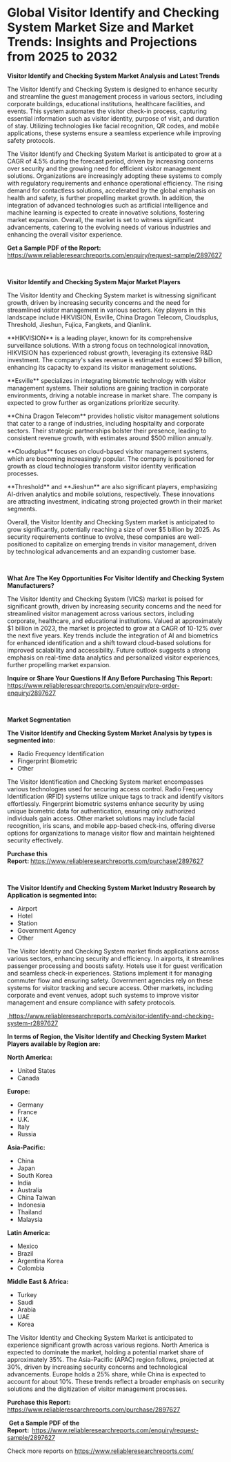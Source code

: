 <p><h1>Global Visitor Identify and Checking System Market Size and Market Trends: Insights and Projections from 2025 to 2032</h1></p><p><strong>Visitor Identify and Checking System Market Analysis and Latest Trends</strong></p>
<p><p>The Visitor Identify and Checking System is designed to enhance security and streamline the guest management process in various sectors, including corporate buildings, educational institutions, healthcare facilities, and events. This system automates the visitor check-in process, capturing essential information such as visitor identity, purpose of visit, and duration of stay. Utilizing technologies like facial recognition, QR codes, and mobile applications, these systems ensure a seamless experience while improving safety protocols.</p><p>The Visitor Identify and Checking System Market is anticipated to grow at a CAGR of 4.5% during the forecast period, driven by increasing concerns over security and the growing need for efficient visitor management solutions. Organizations are increasingly adopting these systems to comply with regulatory requirements and enhance operational efficiency. The rising demand for contactless solutions, accelerated by the global emphasis on health and safety, is further propelling market growth. In addition, the integration of advanced technologies such as artificial intelligence and machine learning is expected to create innovative solutions, fostering market expansion. Overall, the market is set to witness significant advancements, catering to the evolving needs of various industries and enhancing the overall visitor experience.</p></p>
<p><strong>Get a Sample PDF of the Report:&nbsp;</strong> <a href="https://www.reliableresearchreports.com/enquiry/request-sample/2897627?utm_campaign=3529&utm_medium=2&utm_source=Github&utm_content=ia&utm_term=15032025&utm_id=visitor-identify-and-checking-system">https://www.reliableresearchreports.com/enquiry/request-sample/2897627</a></p>
<p>&nbsp;</p>
<p><strong>Visitor Identify and Checking System Major Market Players</strong></p>
<p><p>The Visitor Identity and Checking System market is witnessing significant growth, driven by increasing security concerns and the need for streamlined visitor management in various sectors. Key players in this landscape include HIKVISION, Esville, China Dragon Telecom, Cloudsplus, Threshold, Jieshun, Fujica, Fangkets, and Qianlink.</p><p>**HIKVISION** is a leading player, known for its comprehensive surveillance solutions. With a strong focus on technological innovation, HIKVISION has experienced robust growth, leveraging its extensive R&D investment. The company's sales revenue is estimated to exceed $9 billion, enhancing its capacity to expand its visitor management solutions.</p><p>**Esville** specializes in integrating biometric technology with visitor management systems. Their solutions are gaining traction in corporate environments, driving a notable increase in market share. The company is expected to grow further as organizations prioritize security.</p><p>**China Dragon Telecom** provides holistic visitor management solutions that cater to a range of industries, including hospitality and corporate sectors. Their strategic partnerships bolster their presence, leading to consistent revenue growth, with estimates around $500 million annually.</p><p>**Cloudsplus** focuses on cloud-based visitor management systems, which are becoming increasingly popular. The company is positioned for growth as cloud technologies transform visitor identity verification processes.</p><p>**Threshold** and **Jieshun** are also significant players, emphasizing AI-driven analytics and mobile solutions, respectively. These innovations are attracting investment, indicating strong projected growth in their market segments.</p><p>Overall, the Visitor Identity and Checking System market is anticipated to grow significantly, potentially reaching a size of over $5 billion by 2025. As security requirements continue to evolve, these companies are well-positioned to capitalize on emerging trends in visitor management, driven by technological advancements and an expanding customer base.</p></p>
<p>&nbsp;</p>
<p><strong>What Are The Key Opportunities For Visitor Identify and Checking System Manufacturers?</strong></p>
<p><p>The Visitor Identity and Checking System (VICS) market is poised for significant growth, driven by increasing security concerns and the need for streamlined visitor management across various sectors, including corporate, healthcare, and educational institutions. Valued at approximately $1 billion in 2023, the market is projected to grow at a CAGR of 10-12% over the next five years. Key trends include the integration of AI and biometrics for enhanced identification and a shift toward cloud-based solutions for improved scalability and accessibility. Future outlook suggests a strong emphasis on real-time data analytics and personalized visitor experiences, further propelling market expansion.</p></p>
<p><strong>Inquire or Share Your Questions If Any Before Purchasing This Report:</strong> <a href="https://www.reliableresearchreports.com/enquiry/pre-order-enquiry/2897627?utm_campaign=3529&utm_medium=2&utm_source=Github&utm_content=ia&utm_term=15032025&utm_id=visitor-identify-and-checking-system">https://www.reliableresearchreports.com/enquiry/pre-order-enquiry/2897627</a></p>
<p>&nbsp;</p>
<p><strong>Market Segmentation</strong></p>
<p><strong>The Visitor Identify and Checking System Market Analysis by types is segmented into:</strong></p>
<p><ul><li>Radio Frequency Identification</li><li>Fingerprint Biometric</li><li>Other</li></ul></p>
<p><p>The Visitor Identification and Checking System market encompasses various technologies used for securing access control. Radio Frequency Identification (RFID) systems utilize unique tags to track and identify visitors effortlessly. Fingerprint biometric systems enhance security by using unique biometric data for authentication, ensuring only authorized individuals gain access. Other market solutions may include facial recognition, iris scans, and mobile app-based check-ins, offering diverse options for organizations to manage visitor flow and maintain heightened security effectively.</p></p>
<p><strong>Purchase this Report:&nbsp;</strong><a href="https://www.reliableresearchreports.com/purchase/2897627?utm_campaign=3529&utm_medium=2&utm_source=Github&utm_content=ia&utm_term=15032025&utm_id=visitor-identify-and-checking-system">https://www.reliableresearchreports.com/purchase/2897627</a></p>
<p>&nbsp;</p>
<p><strong>The Visitor Identify and Checking System Market Industry Research by Application is segmented into:</strong></p>
<p><ul><li>Airport</li><li>Hotel</li><li>Station</li><li>Government Agency</li><li>Other</li></ul></p>
<p><p>The Visitor Identity and Checking System market finds applications across various sectors, enhancing security and efficiency. In airports, it streamlines passenger processing and boosts safety. Hotels use it for guest verification and seamless check-in experiences. Stations implement it for managing commuter flow and ensuring safety. Government agencies rely on these systems for visitor tracking and secure access. Other markets, including corporate and event venues, adopt such systems to improve visitor management and ensure compliance with safety protocols.</p></p>
<p><a href="https://www.reliableresearchreports.com/visitor-identify-and-checking-system-r2897627?utm_campaign=3529&utm_medium=2&utm_source=Github&utm_content=ia&utm_term=15032025&utm_id=visitor-identify-and-checking-system">&nbsp;https://www.reliableresearchreports.com/visitor-identify-and-checking-system-r2897627</a></p>
<p><strong>In terms of Region, the Visitor Identify and Checking System Market Players available by Region are:</strong></p>
<p>
    <p> <strong> North America: </strong>
        <ul>
            <li>United States</li>
            <li>Canada</li>
        </ul>
        </p> 
    <p> <strong> Europe: </strong>
        <ul>
            <li>Germany</li>
            <li>France</li>
            <li>U.K.</li>
            <li>Italy</li>
            <li>Russia</li>
        </ul>
        </p> 
    <p> <strong> Asia-Pacific: </strong>
        <ul>
            <li>China</li>
            <li>Japan</li>
            <li>South Korea</li>
            <li>India</li>
            <li>Australia</li>
            <li>China Taiwan</li>
            <li>Indonesia</li>
            <li>Thailand</li>
            <li>Malaysia</li>
        </ul>
        </p> 
    <p> <strong> Latin America: </strong>
        <ul>
            <li>Mexico</li>
            <li>Brazil</li>
            <li>Argentina Korea</li>
            <li>Colombia</li>
        </ul>
        </p> 
    <p> <strong> Middle East & Africa: </strong>
        <ul>
            <li>Turkey</li>
            <li>Saudi</li>
            <li>Arabia</li>
            <li>UAE</li>
            <li>Korea</li>
        </ul>
    </p>
    </p>
<p><p>The Visitor Identity and Checking System Market is anticipated to experience significant growth across various regions. North America is expected to dominate the market, holding a potential market share of approximately 35%. The Asia-Pacific (APAC) region follows, projected at 30%, driven by increasing security concerns and technological advancements. Europe holds a 25% share, while China is expected to account for about 10%. These trends reflect a broader emphasis on security solutions and the digitization of visitor management processes.</p></p>
<p><strong>Purchase this Report: </strong><a href="https://www.reliableresearchreports.com/purchase/2897627?utm_campaign=3529&utm_medium=2&utm_source=Github&utm_content=ia&utm_term=15032025&utm_id=visitor-identify-and-checking-system">https://www.reliableresearchreports.com/purchase/2897627</a></p>
<p>&nbsp;<strong>Get a Sample PDF of the Report:&nbsp;&nbsp;</strong><a href="https://www.reliableresearchreports.com/enquiry/request-sample/2897627?utm_campaign=3529&utm_medium=2&utm_source=Github&utm_content=ia&utm_term=15032025&utm_id=visitor-identify-and-checking-system">https://www.reliableresearchreports.com/enquiry/request-sample/2897627</a></p>
<p><strong></strong></p>
<p>Check more reports on <a href="https://www.reliableresearchreports.com/?utm_campaign=3529&utm_medium=2&utm_source=Github&utm_content=ia&utm_term=15032025&utm_id=visitor-identify-and-checking-system">https://www.reliableresearchreports.com/</a></p>